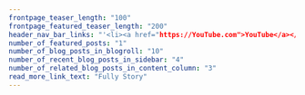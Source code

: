 ```yaml
---
frontpage_teaser_length: "100"
frontpage_featured_teaser_length: "200"
header_nav_bar_links: "'<li><a href="https://YouTube.com">YouTube</a></li>,<li><a href="https://twitter.com">Twitter</a></li>"
number_of_featured_posts: "1"
number_of_blog_posts_in_blogroll: "10"
number_of_recent_blog_posts_in_sidebar: "4"
number_of_related_blog_posts_in_content_column: "3"
read_more_link_text: "Fully Story"
---
```

